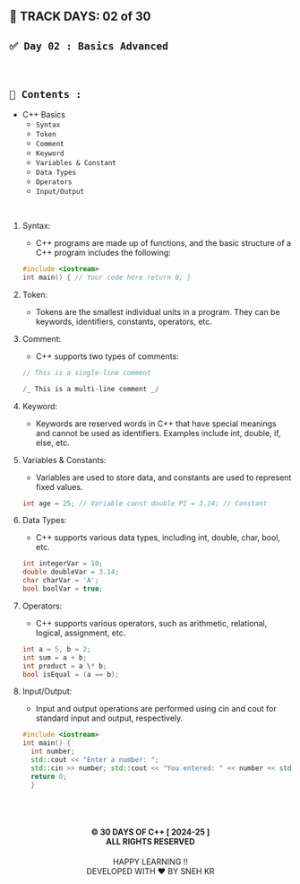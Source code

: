 ## 📅 TRACK DAYS: 02 of 30

## `✅ Day 02 : Basics Advanced`

</br>

## `📑 Contents :`

- C++ Basics
  - `Syntax`
  - `Token`
  - `Comment`
  - `Keyword`
  - `Variables & Constant`
  - `Data Types`
  - `Operators`
  - `Input/Output`

</br>

1. Syntax:

   - C++ programs are made up of functions, and the basic structure of a C++ program includes the following:

   ```cpp
   #include <iostream>
   int main() { // Your code here return 0; }
   ```

2. Token:

   - Tokens are the smallest individual units in a program. They can be keywords, identifiers, constants, operators, etc.

3. Comment:

   - C++ supports two types of comments:

   ```cpp
   // This is a single-line comment

   /_ This is a multi-line comment _/
   ```

4. Keyword:

   - Keywords are reserved words in C++ that have special meanings and cannot be used as identifiers. Examples include int, double, if, else, etc.

5. Variables & Constants:

   - Variables are used to store data, and constants are used to represent fixed values.

   ```cpp
   int age = 25; // Variable const double PI = 3.14; // Constant
   ```

6. Data Types:

   - C++ supports various data types, including int, double, char, bool, etc.

   ```cpp
   int integerVar = 10;
   double doubleVar = 3.14;
   char charVar = 'A';
   bool boolVar = true;
   ```

7. Operators:

   - C++ supports various operators, such as arithmetic, relational, logical, assignment, etc.

   ```cpp
   int a = 5, b = 2;
   int sum = a + b;
   int product = a \* b;
   bool isEqual = (a == b);
   ```

8. Input/Output:

   - Input and output operations are performed using cin and cout for standard input and output, respectively.

   ```cpp
   #include <iostream>
   int main() {
     int number;
     std::cout << "Enter a number: ";
     std::cin >> number; std::cout << "You entered: " << number << std::endl;
     return 0;
     }
   ```

</br></br>

<h4 align="center">
© 30 DAYS OF C++ [ 2024-25 ] </br>
ALL RIGHTS RESERVED
</h4>

<p align="center">
HAPPY LEARNING !!</br>
DEVELOPED WITH ❤️ BY SNEH KR
</p>
